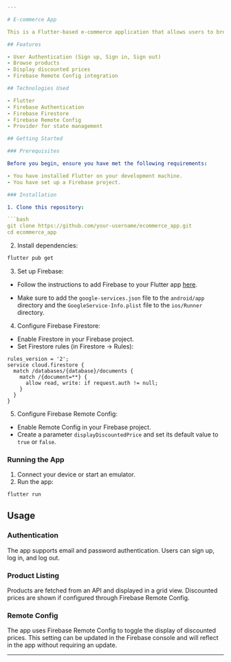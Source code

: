 ```yaml
---

# E-commerce App

This is a Flutter-based e-commerce application that allows users to browse and purchase products. The app includes user authentication using Firebase and integrates Firebase Remote Config to control various app settings dynamically.

## Features

- User Authentication (Sign up, Sign in, Sign out)
- Browse products
- Display discounted prices
- Firebase Remote Config integration

## Technologies Used

- Flutter
- Firebase Authentication
- Firebase Firestore
- Firebase Remote Config
- Provider for state management

## Getting Started

### Prerequisites

Before you begin, ensure you have met the following requirements:

- You have installed Flutter on your development machine.
- You have set up a Firebase project.

### Installation

1. Clone this repository:

```bash
git clone https://github.com/your-username/ecommerce_app.git
cd ecommerce_app
```

2. Install dependencies:

```bash
flutter pub get
```

3. Set up Firebase:

- Follow the instructions to add Firebase to your Flutter app [here](https://firebase.flutter.dev/docs/overview).

- Make sure to add the `google-services.json` file to the `android/app` directory and the `GoogleService-Info.plist` file to the `ios/Runner` directory.

4. Configure Firebase Firestore:

- Enable Firestore in your Firebase project.
- Set Firestore rules (in Firestore -> Rules):

```plaintext
rules_version = '2';
service cloud.firestore {
  match /databases/{database}/documents {
    match /{document=**} {
      allow read, write: if request.auth != null;
    }
  }
}
```

5. Configure Firebase Remote Config:

- Enable Remote Config in your Firebase project.
- Create a parameter `displayDiscountedPrice` and set its default value to `true` or `false`.

### Running the App

1. Connect your device or start an emulator.
2. Run the app:

```bash
flutter run
```

## Usage

### Authentication

The app supports email and password authentication. Users can sign up, log in, and log out.

### Product Listing

Products are fetched from an API and displayed in a grid view. Discounted prices are shown if configured through Firebase Remote Config.

### Remote Config

The app uses Firebase Remote Config to toggle the display of discounted prices. This setting can be updated in the Firebase console and will reflect in the app without requiring an update.



---
```

